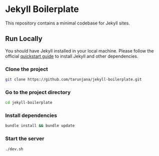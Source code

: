 
# Jekyll Boilerplate

This repository contains a minimal codebase for Jekyll sites.


## Run Locally

You should have Jekyll installed in your local machine. Please follow the official
[quickstart guide](https://jekyllrb.com/docs/) to install Jekyll and other dependencies.

### Clone the project

```bash
git clone https://github.com/tarunjana/jekyll-boilerplate.git
```

### Go to the project directory

```bash
cd jekyll-boilerplate
```

### Install dependencies

```bash
bundle install && bundle update
```

### Start the server

```bash
./dev.sh
```


